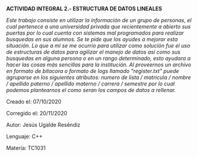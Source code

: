 **ACTIVIDAD INTEGRAL 2.- ESTRUCTURA DE DATOS LINEALES**

*Este trabajo consiste en utilizar la información de un grupo de personas, el cual pertenece a una universidad privada que recientemente a abierto sus puertas por lo cual cuenta con sistemas mal programados para realizar busquedas en sus alumnos. Se te pide que los ayudes a mejorar esta situación.
Lo que a mi se me ocurrio para utilizar como solución fue el uso de estructuras de datos para agilizar el manejo de datos así como sus busquedas en alguna persona o en un rango determinado, esto ayudara a hacer las cosas más sencillas para la institución.
Al proveernos un archivo en formato de bitacora o formato de logs llamado "register.txt" puede agruparse en los siguientes atributos: numero de lista / matricula / nombre / apellido paterno / apellido materno / carrera / semestre por lo cual podemos plantearnos el como seran los campos de datos a rellenar.*

Creado el: 07/10/2020

Corregido el: 20/11/2020

Autor: Jesús Ugalde Reséndiz

Lenguaje: C++

Matería: TC1031
